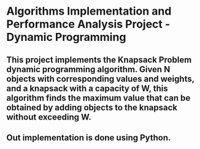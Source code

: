 # Algorithms Implementation and Performance Analysis Project - Dynamic Programming

## This project implements the Knapsack Problem dynamic programming algorithm. Given N objects with corresponding values and weights, and a knapsack with a capacity of W, this algorithm finds the maximum value that can be obtained by adding objects to the knapsack without exceeding W.

## Out implementation is done using Python.
